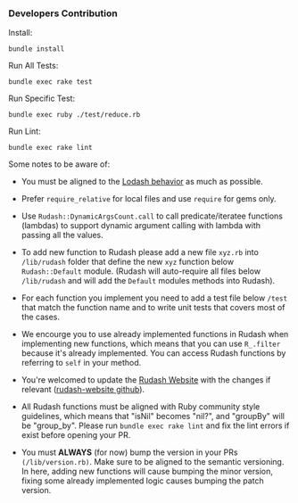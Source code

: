 ### Developers Contribution 
Install:
```
bundle install
```

Run All Tests:
```
bundle exec rake test
```

Run Specific Test:
```
bundle exec ruby ./test/reduce.rb
```

Run Lint:
```
bundle exec rake lint
```

Some notes to be aware of:

- You must be aligned to the [Lodash behavior](https://lodash.com/docs/4.17.15) as much as possible.

- Prefer `require_relative` for local files and use `require` for gems only.

- Use `Rudash::DynamicArgsCount.call` to call predicate/iteratee functions (lambdas) to support dynamic argument calling with lambda with passing all the values.

- To add new function to Rudash please add a new file `xyz.rb` into `/lib/rudash` folder that define the new `xyz` function below `Rudash::Default` module. (Rudash will auto-require all files below `/lib/rudash` and will add the `Default` modules methods into Rudash).

- For each function you implement you need to add a test file below `/test` that match the function name and to write unit tests that covers most of the cases.

- We encourge you to use already implemented functions in Rudash when implementing new functions, which means that you can use `R_.filter` because it's already implemented. You can access Rudash functions by referring to `self` in your method.

- You're welcomed to update the [Rudash Website](https://rudash.netlify.com/) with the changes if relevant ([rudash-website github](https://github.com/Attrash-Islam/rudash-website)).

- All Rudash functions must be aligned with Ruby community style guidelines, which means that "isNil" becomes "nil?", and "groupBy" will be "group_by". Please run `bundle exec rake lint` and fix the lint errors if exist before opening your PR.

- You must **ALWAYS** (for now) bump the version in your PRs `(/lib/version.rb)`. Make sure to be aligned to the semantic versioning. In here, adding new functions will cause bumping the minor version, fixing some already implemented logic causes bumping the patch version.
